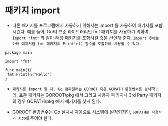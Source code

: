 # 패키지 import

- 다른 패키지를 프로그램에서 사용하기 위해서는 import 를 사용하여 패키지를 포함시킨다. 예를 들어, Go의 표준 라이브러리인 fmt 패키지를 사용하기 위하여, `import "fmt"` 와 같이 해당 패키지를 포함시킬 것을 선언해 준다. `Import 후에는 아래 예제처럼 fmt 패키지의 Println() 함수를 호출하여 사용할 수 있다.`
```
package main
 
import "fmt"
 
func main(){
 fmt.Println("Hello")
}
```

- `패키지를 import 할 때, Go 컴파일러는 GOROOT 혹은 GOPATH 환경변수를 검색`하는데, 표준 패키지는 GOROOT/pkg 에서 그리고 사용자 패키지나 3rd Party 패키지의 경우 GOPATH/pkg 에서 패키지를 찾게 된다.

- GOROOT 환경변수는 Go 설치시 자동으로 시스템에 설정되지만, `GOPATH는 사용자가 지정`해 주어야 한다.